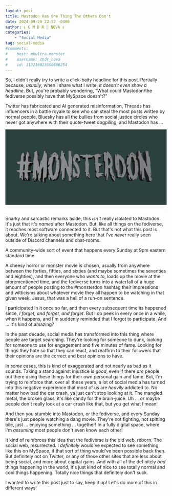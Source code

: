 ```yaml
---
layout: post
title: Mastodon Has One Thing The Others Don't
date: 2024-09-29 22:52 -0400
author: 𐕣 C M D R ░ NOVA 𐕣
categories:
    - "Social Media"
tag: social-media
#comments:
#    host: mkultra.monster
#    username: cmdr_nova
#    id: 113218023550666254
---
```


So, I didn't really *try* to write a click-baity headline for this post. Partially because, *usually*, when I share what I write, *it doesn't even show a headline*. But, you're probably wondering, "What could Mastodon/the fediverse possibly have that MySpace doesn't?"

Twitter has fabricated and AI generated misinformation, Threads has influencers in a battle royale to see who can steal the most posts written by normal people, Bluesky has all the bullies from social justice circles who never got anywhere with their quote-tweet dogpiling, and Mastodon has ...

<center>
<img src="/img/posts/monsterdon/monsterdon.png">
</center>
<br />

Snarky and sarcastic remarks aside, this *isn't* really isolated to Mastodon. It's just that it's *named* after Mastodon. But, like all things on the fediverse, it reaches most software connected to it. But that's not what this post is about. We're talking about something here that I've *never* really seen outside of Discord channels and chat-rooms.

A community-wide sort of event that happens every Sunday at 9pm eastern standard time.

A cheesy horror or monster movie is chosen, usually from anywhere between the forties, fifties, and sixties (and maybe sometimes the seventies and eighties), and then everyone who *wants to*, loads up the movie at the aforementioned time, and the fediverse turns into a waterfall of a huge amount of people posting to the #monsterdon hashtag their impressions and witticisms about whatever movie they all happen to be watching in that given week. Jesus, that was a hell of a run-on sentence.

I participated in it once so far, and then every subsequent time its happened since, *I forget, and forget, and forget*. But I do peek in every once in a while, when it happens, and I'm suddenly reminded that I forgot to participate. And ... it's kind of amazing?

In the past decade, social media has transformed into this thing where people are target searching. They're looking for someone to dunk, looking for someone to use for engagement and five minutes of fame. Looking for things they hate so that they can react, and reaffirm to their followers that their opinions are the correct and best opinions to have.

In *some* cases, this is kind of exaggerated and not nearly as bad as it sounds. Taking a stand against injustice is *good*, even if there *are* people out there using these things for their own personal gain and fame. But, I'm trying to reinforce that, over all these years, a lot of social media has turned into this negative experience that most of us are *heavily* addicted to. No matter how bad the car crash, ya just can't stop looking at it. The mangled metal, the broken glass, it's like candy for the brain-juice. Uh ... or maybe people don't really look at a car crash like that, but you get what I mean!

And then you stumble into Mastodon, or the fediverse, and every Sunday there's just people watching a dang movie. They're not fighting, not spitting bile, just ... enjoying something ... together! In a fully digital space, where I'm *assuming* most people don't even know each other!

It kind of reinforces this idea that the fediverse is the old web, reborn. The social web, resurrected. I *definitely* would've expected to see something like this on MySpace, if that sort of thing would've been possible back then. But definitely not on Twitter, or any of those other sites that are less about being social, and more about capital gains. And with all of the definitely *bad* things happening in the world, it's just kind of nice to see totally normal and cool things happening. Totally nice things that definitely don't suck.

I wanted to write this post just to say, keep it up! Let's do more of this in different ways!